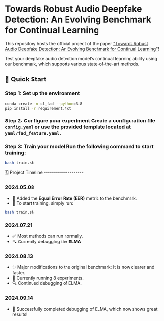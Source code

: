 # Towards Robust Audio Deepfake Detection: An Evolving Benchmark for Continual Learning

This repository hosts the official project of the paper ["Towards Robust Audio Deepfake Detection: An Evolving Benchmark for Continual Learning"](https://arxiv.org/abs/2405.08596)!

Test your deepfake audio detection model’s continual learning ability using our benchmark, which supports various state-of-the-art methods.

## 🚀 Quick Start

### Step 1: Set up the environment
```bash
conda create -n cl_fad --python=3.8
pip install -r requirement.txt
```
### Step 2: Configure your experiment Create a configuration file `config.yaml` or use the provided template located at `yaml/fad_feature.yaml`.

### Step 3: Train your model Run the following command to start training: 
```bash
bash train.sh
```
🗓️ Project Timeline --------------------
### 2024.05.08 
* 🎯 Added the **Equal Error Rate (EER)** metric to the benchmark. 
* 🚀 To start training, simply run: 
```bash 
bash train.sh
```
### 2024.07.21 
* ✅ Most methods can run normally. 
* 🔍 Currently debugging the **ELMA**
### 2024.08.13
* ✨ Major modifications to the original benchmark: It is now clearer and faster.
* 🔧 Currently running 8 experiments.
* 🔍 Continued debugging of ELMA.
### 2024.09.14
* 🎉 Successfully completed debugging of ELMA, which now shows great results!